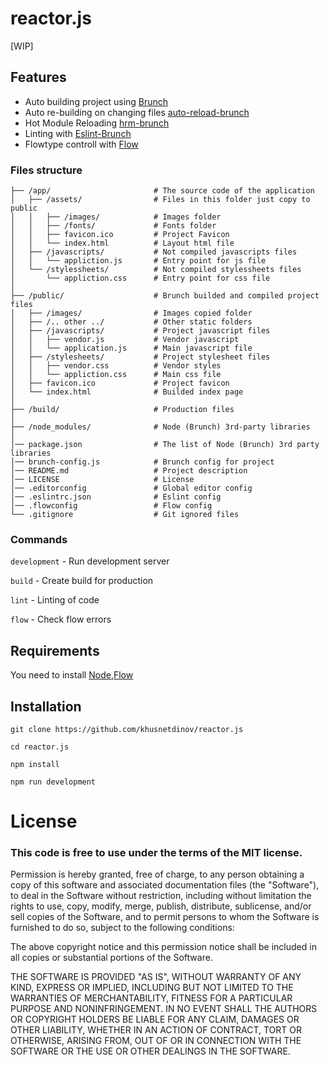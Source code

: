 # reactor.js
[WIP]

## Features

- Auto building project using [Brunch](https://brunch.io)
- Auto re-building on changing files
[auto-reload-brunch](https://github.com/brunch/auto-reload-brunch)
- Hot Module Reloading
[hrm-brunch](https://github.com/brunch/hmr-brunch)
- Linting with [Eslint-Brunch](https://github.com/brunch/eslint-brunch)
- Flowtype controll with [Flow](https://flowtype.org/)

### Files structure
```
├── /app/                       # The source code of the application
│   ├── /assets/                # Files in this folder just copy to public
│   │   ├── /images/            # Images folder
│   │   ├── /fonts/             # Fonts folder
│   │   ├── favicon.ico         # Project Favicon
│   │   └── index.html          # Layout html file
│   ├── /javascripts/           # Not compiled javascripts files
│   │   └── appliction.js       # Entry point for js file
│   └── /stylessheets/          # Not compiled stylessheets files
│       └── appliction.css      # Entry point for css file
│
├── /public/                    # Brunch builded and compiled project files
│   ├── /images/                # Images copied folder
│   ├── /.. other ../           # Other static folders
│   ├── /javascripts/           # Project javascript files
│   │   ├── vendor.js           # Vendor javascript
│   │   └── application.js      # Main javascript file
│   ├── /stylesheets/           # Project stylesheet files
│   │   ├── vendor.css          # Vendor styles
│   │   └── appliction.css      # Main css file
│   ├── favicon.ico             # Project favicon
│   └── index.html              # Builded index page
│
├── /build/                     # Production files
│
├── /node_modules/              # Node (Brunch) 3rd-party libraries
│
│── package.json                # The list of Node (Brunch) 3rd party libraries
│── brunch-config.js            # Brunch config for project
│── README.md                   # Project description
│── LICENSE                     # License
│── .editorconfig               # Global editor config
│── .eslintrc.json              # Eslint config
│── .flowconfig                 # Flow config
└── .gitignore                  # Git ignored files
```

### Commands

`development` - Run development server

`build`       - Create build for production

`lint`        - Linting of code

`flow`        - Check flow errors

## Requirements

  You need to install [Node](https://nodejs.org/en/),[Flow](https://flowtype.org/)

## Installation

  `git clone https://github.com/khusnetdinov/reactor.js`

  `cd reactor.js`

  `npm install`

  `npm run development`

# License

### This code is free to use under the terms of the MIT license.

  Permission is hereby granted, free of charge, to any person obtaining
  a copy of this software and associated documentation files (the
  "Software"), to deal in the Software without restriction, including
  without limitation the rights to use, copy, modify, merge, publish,
  distribute, sublicense, and/or sell copies of the Software, and to
  permit persons to whom the Software is furnished to do so, subject to
  the following conditions:

  The above copyright notice and this permission notice shall be included
  in all copies or substantial portions of the Software.

  THE SOFTWARE IS PROVIDED "AS IS", WITHOUT WARRANTY OF ANY KIND,
  EXPRESS OR IMPLIED, INCLUDING BUT NOT LIMITED TO THE WARRANTIES OF
  MERCHANTABILITY, FITNESS FOR A PARTICULAR PURPOSE AND NONINFRINGEMENT.
  IN NO EVENT SHALL THE AUTHORS OR COPYRIGHT HOLDERS BE LIABLE FOR ANY
  CLAIM, DAMAGES OR OTHER LIABILITY, WHETHER IN AN ACTION OF CONTRACT,
  TORT OR OTHERWISE, ARISING FROM, OUT OF OR IN CONNECTION WITH THE
  SOFTWARE OR THE USE OR OTHER DEALINGS IN THE SOFTWARE.

